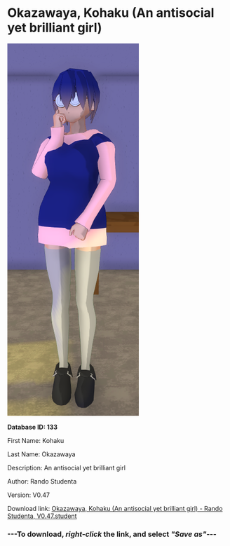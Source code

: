 # Okazawaya, Kohaku (An antisocial yet brilliant girl)

<img src="https://raw.githubusercontent.com/Arbiter1223/Daigaku-Gurashi-Custom-Students/master/Students/Files/Okazawaya%2C%20Kohaku%20(An%20antisocial%20yet%20brilliant%20girl).png" title="Okazawaya, Kohaku (An antisocial yet brilliant girl) - Rando Studenta, V0.47">

**Database ID: 133**

First Name: Kohaku

Last Name: Okazawaya

Description: An antisocial yet brilliant girl

Author: Rando Studenta

Version: V0.47

Download link: <a href="https://raw.githubusercontent.com/Arbiter1223/Daigaku-Gurashi-Custom-Students/master/Students/Files/Okazawaya%2C%20Kohaku%20(An%20antisocial%20yet%20brilliant%20girl)%20-%20Rando%20Studenta%2C%20V0.47.student">Okazawaya, Kohaku (An antisocial yet brilliant girl) - Rando Studenta, V0.47.student</a>

### ---**To download, _right-click_ the link, and select _"Save as"_**---
